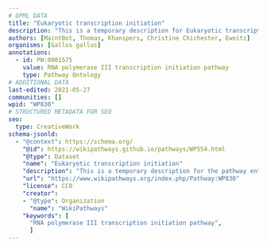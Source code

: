 ```yaml
---
# GPML DATA
title: "Eukaryotic transcription initiation"
description: "This is a temporary description for Eukaryotic transcription initiation"
authors: [MaintBot, Thomas, Khanspers, Christine Chichester, Eweitz]
organisms: [Gallus gallus]
annotations:
  - id: PW:0001575
    value: RNA polymerase III transcription initiation pathway
    type: Pathway Ontology
# ADDITIONAL DATA
last-edited: 2021-05-27
communities: []
wpid: "WP830"
# STRUCTURED METADATA FOR SEO
seo:
  type: CreativeWork
schema-jsonld:
  - "@context": https://schema.org/
    "@id": https://wikipathways.github.io/pathways/WP554.html
    "@type": Dataset
    "name": "Eukaryotic transcription initiation"
    "description": "This is a temporary description for the pathway entitled: Eukaryotic transcription initiation"
    "url": "https://www.wikipathways.org/index.php/Pathway:WP830"
    "license": CC0
    "creator":
    - "@type": Organization
      "name": "WikiPathways"
    "keywords": [
      "RNA polymerase III transcription initiation pathway",
      ]
---
```


